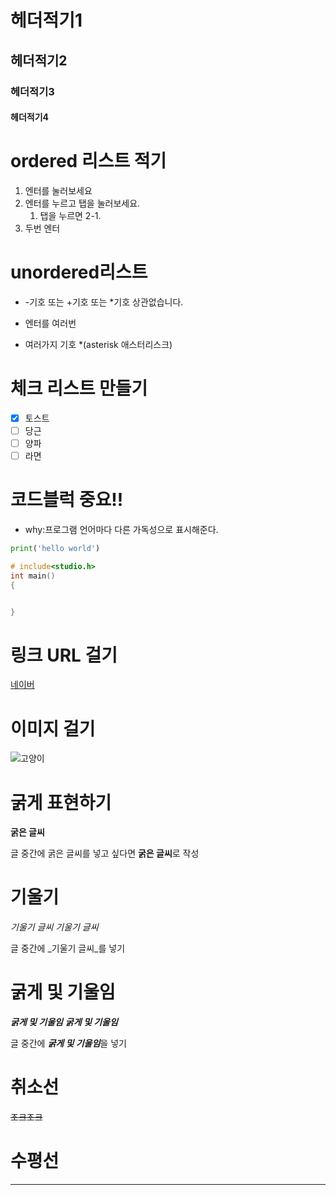 # 헤더적기1
## 헤더적기2
### 헤더적기3
#### 헤더적기4

# ordered 리스트 적기
1. 엔터를 눌러보세요
2. 엔터를 누르고 탭을 눌러보세요.
   1. 탭을 누르면 2-1.
3. 두번 엔터

# unordered리스트
* -기호 또는 +기호 또는 *기호 상관없습니다.
- 엔터를 여러번
+ 여러가지 기호 *(asterisk 애스터리스크) 

# 체크 리스트 만들기
- [x] 토스트
- [ ] 당근
- [ ] 양파
- [ ] 라면

# 코드블럭 중요!!
- why:프로그램 언어마다 다른 가독성으로 표시해준다.
  
```python
print('hello world')
```

```c
# include<studio.h>
int main()
{


}
```

# 링크 URL 걸기
[네이버](https://www.naver.com)

# 이미지 걸기
![고양이](https://cdn.britannica.com/34/235834-050-C5843610/two-different-breeds-of-cats-side-by-side-outdoors-in-the-garden.jpg?w=400&h=300&c=crop)

# 굵게 표현하기
**굵은 글씨**

글 중간에 굵은 글씨를 넣고 싶다면 **굵은 글씨**로 작성

# 기울기
_기울기 글씨_
*기울기 글씨*

글 중간에 _기울기 글씨_를 넣기

# 굵게 및 기울임

___굵게 및 기울임___
***굵게 및 기울임***

글 중간에 ***굵게 및 기울임***을 넣기

# 취소선
~~조크조크~~

# 수평선
---